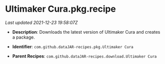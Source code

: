 # Ultimaker Cura.pkg.recipe

_Last updated 2021-12-23 19:58:07Z_

- **Description**: Downloads the latest version of Ultimaker Cura and creates a package.

- **Identifier**: `com.github.dataJAR-recipes.pkg.Ultimaker Cura`

- **Parent Recipes**: `com.github.dataJAR-recipes.download.Ultimaker Cura`